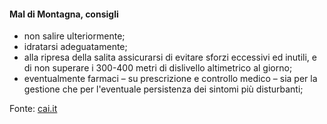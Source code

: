 #### Mal di Montagna, consigli


- non salire ulteriormente;
- idratarsi adeguatamente;
- alla ripresa della salita assicurarsi di evitare sforzi eccessivi ed inutili, e di non superare i 300-400 metri di dislivello altimetrico al giorno;
- eventualmente farmaci – su prescrizione e controllo medico – sia per la gestione che per l'eventuale persistenza dei sintomi più disturbanti;

Fonte:
<a href="https://www.cai.it/organo_tecnico/commissione-centrale-medica/lalta-quota-e-gli-effetti-sullorganismo/" target="_blank">
cai.it
</a>
